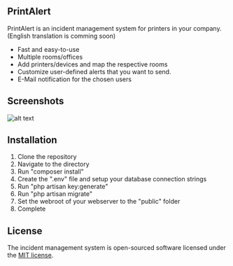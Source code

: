 ## PrintAlert

PrintAlert is an incident management system for printers in your company. (English translation is comming soon)

- Fast and easy-to-use
- Multiple rooms/offices
- Add printers/devices and map the respective rooms
- Customize user-defined alerts that you want to send.
- E-Mail notification for the chosen users

## Screenshots

![alt text](https://github.com/markushaug/print_alert/blob/master/demo.gif)

## Installation

1. Clone the repository
2. Navigate to the directory
3. Run "composer install"
4. Create the ".env" file and setup your database connection strings
5. Run "php artisan key:generate"
6. Run "php artisan migrate"
7. Set the webroot of your webserver to the "public" folder
8. Complete

## License

The incident management system is open-sourced software licensed under the [MIT license](http://opensource.org/licenses/MIT).


